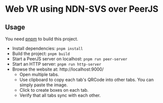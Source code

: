 # Web VR using NDN-SVS over PeerJS

## Usage

You need [pnpm](https://pnpm.io/installation) to build this project.

- Install dependencies: `pnpm install`
- Build the project: `pnpm build`
- Start a PeerJS server on localhost: `pnpm run peer-server`
- Start an HTTP server: `pnpm run http-server`
- Browse the website at: http://localhost:9000/
  - Open multiple tabs.
  - Use clipboard to copy each tab's QRCode into other tabs. You can simply paste the image.
  - Click to create boxes on each tab.
  - Verify that all tabs sync with each other.
